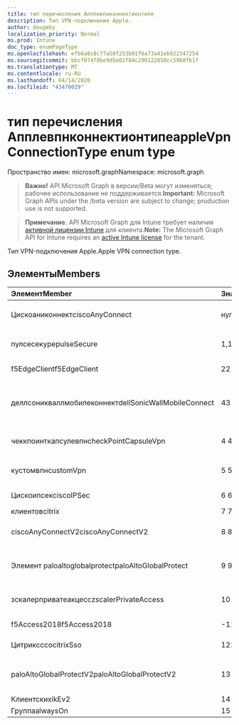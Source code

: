 ```yaml
---
title: тип перечисления Апплевпнконнектионтипе
description: Тип VPN-подключения Apple.
author: dougeby
localization_priority: Normal
ms.prod: Intune
doc_type: enumPageType
ms.openlocfilehash: efb6a8c8c77a50f253b01f6a73a41eb922347254
ms.sourcegitcommit: bbcf074f0be9d5e02f84c290122850cc5968fb1f
ms.translationtype: MT
ms.contentlocale: ru-RU
ms.lasthandoff: 04/14/2020
ms.locfileid: "43470029"
---
```

# <a name="applevpnconnectiontype-enum-type"></a><span data-ttu-id="706fe-103">тип перечисления Апплевпнконнектионтипе</span><span class="sxs-lookup"><span data-stu-id="706fe-103">appleVpnConnectionType enum type</span></span>

<span data-ttu-id="706fe-104">Пространство имен: microsoft.graph</span><span class="sxs-lookup"><span data-stu-id="706fe-104">Namespace: microsoft.graph</span></span>

> <span data-ttu-id="706fe-105">**Важно!** API Microsoft Graph в версии/Beta могут изменяться; рабочее использование не поддерживается.</span><span class="sxs-lookup"><span data-stu-id="706fe-105">**Important:** Microsoft Graph APIs under the /beta version are subject to change; production use is not supported.</span></span>

> <span data-ttu-id="706fe-106">**Примечание.** API Microsoft Graph для Intune требует наличия [активной лицензии Intune](https://go.microsoft.com/fwlink/?linkid=839381) для клиента.</span><span class="sxs-lookup"><span data-stu-id="706fe-106">**Note:** The Microsoft Graph API for Intune requires an [active Intune license](https://go.microsoft.com/fwlink/?linkid=839381) for the tenant.</span></span>

<span data-ttu-id="706fe-107">Тип VPN-подключения Apple.</span><span class="sxs-lookup"><span data-stu-id="706fe-107">Apple VPN connection type.</span></span>

## <a name="members"></a><span data-ttu-id="706fe-108">Элементы</span><span class="sxs-lookup"><span data-stu-id="706fe-108">Members</span></span>
|<span data-ttu-id="706fe-109">Элемент</span><span class="sxs-lookup"><span data-stu-id="706fe-109">Member</span></span>|<span data-ttu-id="706fe-110">Значение</span><span class="sxs-lookup"><span data-stu-id="706fe-110">Value</span></span>|<span data-ttu-id="706fe-111">Описание</span><span class="sxs-lookup"><span data-stu-id="706fe-111">Description</span></span>|
|:---|:---|:---|
|<span data-ttu-id="706fe-112">Цискоаниконнект</span><span class="sxs-lookup"><span data-stu-id="706fe-112">ciscoAnyConnect</span></span>|<span data-ttu-id="706fe-113">нуль</span><span class="sxs-lookup"><span data-stu-id="706fe-113">0</span></span>|<span data-ttu-id="706fe-114">Cisco Аниконнект.</span><span class="sxs-lookup"><span data-stu-id="706fe-114">Cisco AnyConnect.</span></span>|
|<span data-ttu-id="706fe-115">пулсесекуре</span><span class="sxs-lookup"><span data-stu-id="706fe-115">pulseSecure</span></span>|<span data-ttu-id="706fe-116">1,1</span><span class="sxs-lookup"><span data-stu-id="706fe-116">1</span></span>|<span data-ttu-id="706fe-117">Безопасный импульс.</span><span class="sxs-lookup"><span data-stu-id="706fe-117">Pulse Secure.</span></span>|
|<span data-ttu-id="706fe-118">f5EdgeClient</span><span class="sxs-lookup"><span data-stu-id="706fe-118">f5EdgeClient</span></span>|<span data-ttu-id="706fe-119">2</span><span class="sxs-lookup"><span data-stu-id="706fe-119">2</span></span>|<span data-ttu-id="706fe-120">Пограничный клиент F5.</span><span class="sxs-lookup"><span data-stu-id="706fe-120">F5 Edge Client.</span></span>|
|<span data-ttu-id="706fe-121">деллсоникваллмобилеконнект</span><span class="sxs-lookup"><span data-stu-id="706fe-121">dellSonicWallMobileConnect</span></span>|<span data-ttu-id="706fe-122">4</span><span class="sxs-lookup"><span data-stu-id="706fe-122">3</span></span>|<span data-ttu-id="706fe-123">Мобильное подключение Dell Сониквалл.</span><span class="sxs-lookup"><span data-stu-id="706fe-123">Dell SonicWALL Mobile Connection.</span></span>|
|<span data-ttu-id="706fe-124">чеккпоинткапсулевпн</span><span class="sxs-lookup"><span data-stu-id="706fe-124">checkPointCapsuleVpn</span></span>|<span data-ttu-id="706fe-125">4 </span><span class="sxs-lookup"><span data-stu-id="706fe-125">4</span></span>|<span data-ttu-id="706fe-126">Проверка покапсулы VPN.</span><span class="sxs-lookup"><span data-stu-id="706fe-126">Check Point Capsule VPN.</span></span>|
|<span data-ttu-id="706fe-127">кустомвпн</span><span class="sxs-lookup"><span data-stu-id="706fe-127">customVpn</span></span>|<span data-ttu-id="706fe-128">5 </span><span class="sxs-lookup"><span data-stu-id="706fe-128">5</span></span>|<span data-ttu-id="706fe-129">Пользовательская сеть VPN.</span><span class="sxs-lookup"><span data-stu-id="706fe-129">Custom VPN.</span></span>|
|<span data-ttu-id="706fe-130">Цискоипсек</span><span class="sxs-lookup"><span data-stu-id="706fe-130">ciscoIPSec</span></span>|<span data-ttu-id="706fe-131">6 </span><span class="sxs-lookup"><span data-stu-id="706fe-131">6</span></span>|<span data-ttu-id="706fe-132">Cisco (IPSec).</span><span class="sxs-lookup"><span data-stu-id="706fe-132">Cisco (IPSec).</span></span>|
|<span data-ttu-id="706fe-133">клиентов</span><span class="sxs-lookup"><span data-stu-id="706fe-133">citrix</span></span>|<span data-ttu-id="706fe-134">7 </span><span class="sxs-lookup"><span data-stu-id="706fe-134">7</span></span>|<span data-ttu-id="706fe-135">Клиентов.</span><span class="sxs-lookup"><span data-stu-id="706fe-135">Citrix.</span></span>|
|<span data-ttu-id="706fe-136">ciscoAnyConnectV2</span><span class="sxs-lookup"><span data-stu-id="706fe-136">ciscoAnyConnectV2</span></span>|<span data-ttu-id="706fe-137">8 </span><span class="sxs-lookup"><span data-stu-id="706fe-137">8</span></span>|<span data-ttu-id="706fe-138">Cisco Аниконнект v2.</span><span class="sxs-lookup"><span data-stu-id="706fe-138">Cisco AnyConnect V2.</span></span>|
|<span data-ttu-id="706fe-139">Элемент paloaltoglobalprotect</span><span class="sxs-lookup"><span data-stu-id="706fe-139">paloAltoGlobalProtect</span></span>|<span data-ttu-id="706fe-140">9 </span><span class="sxs-lookup"><span data-stu-id="706fe-140">9</span></span>|<span data-ttu-id="706fe-141">Palo Alto сети Глобалпротект.</span><span class="sxs-lookup"><span data-stu-id="706fe-141">Palo Alto Networks GlobalProtect.</span></span>|
|<span data-ttu-id="706fe-142">зскалерприватеакцесс</span><span class="sxs-lookup"><span data-stu-id="706fe-142">zscalerPrivateAccess</span></span>|<span data-ttu-id="706fe-143">10 </span><span class="sxs-lookup"><span data-stu-id="706fe-143">10</span></span>|<span data-ttu-id="706fe-144">Частный доступ зскалер.</span><span class="sxs-lookup"><span data-stu-id="706fe-144">Zscaler Private Access.</span></span>|
|<span data-ttu-id="706fe-145">f5Access2018</span><span class="sxs-lookup"><span data-stu-id="706fe-145">f5Access2018</span></span>|<span data-ttu-id="706fe-146">-11:00</span><span class="sxs-lookup"><span data-stu-id="706fe-146">11</span></span>|<span data-ttu-id="706fe-147">F5 доступ 2018.</span><span class="sxs-lookup"><span data-stu-id="706fe-147">F5 Access 2018.</span></span>|
|<span data-ttu-id="706fe-148">Цитриксссо</span><span class="sxs-lookup"><span data-stu-id="706fe-148">citrixSso</span></span>|<span data-ttu-id="706fe-149">12</span><span class="sxs-lookup"><span data-stu-id="706fe-149">12</span></span>|<span data-ttu-id="706fe-150">Единый вход Citrix.</span><span class="sxs-lookup"><span data-stu-id="706fe-150">Citrix Sso.</span></span>|
|<span data-ttu-id="706fe-151">paloAltoGlobalProtectV2</span><span class="sxs-lookup"><span data-stu-id="706fe-151">paloAltoGlobalProtectV2</span></span>|<span data-ttu-id="706fe-152">13 </span><span class="sxs-lookup"><span data-stu-id="706fe-152">13</span></span>|<span data-ttu-id="706fe-153">Palo Alto сети Глобалпротект v2.</span><span class="sxs-lookup"><span data-stu-id="706fe-153">Palo Alto Networks GlobalProtect V2.</span></span>|
|<span data-ttu-id="706fe-154">Клиентских</span><span class="sxs-lookup"><span data-stu-id="706fe-154">ikEv2</span></span>|<span data-ttu-id="706fe-155">14 </span><span class="sxs-lookup"><span data-stu-id="706fe-155">14</span></span>|<span data-ttu-id="706fe-156">Клиентских.</span><span class="sxs-lookup"><span data-stu-id="706fe-156">IKEv2.</span></span>|
|<span data-ttu-id="706fe-157">Группа</span><span class="sxs-lookup"><span data-stu-id="706fe-157">alwaysOn</span></span>|<span data-ttu-id="706fe-158">15 </span><span class="sxs-lookup"><span data-stu-id="706fe-158">15</span></span>|<span data-ttu-id="706fe-159">Группа.</span><span class="sxs-lookup"><span data-stu-id="706fe-159">AlwaysOn.</span></span>|



